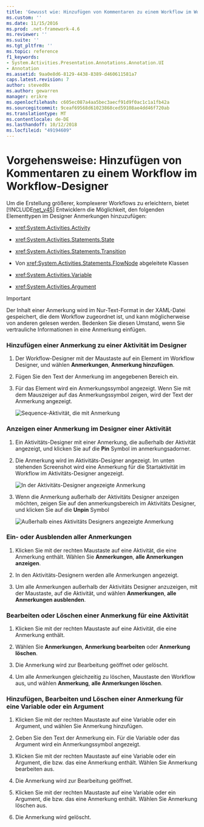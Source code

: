 ```yaml
---
title: 'Gewusst wie: Hinzufügen von Kommentaren zu einem Workflow im Workflow-Designer | Microsoft-Dokumentation'
ms.custom: ''
ms.date: 11/15/2016
ms.prod: .net-framework-4.6
ms.reviewer: ''
ms.suite: ''
ms.tgt_pltfrm: ''
ms.topic: reference
f1_keywords:
- System.Activities.Presentation.Annotations.Annotation.UI
- Annotation
ms.assetid: 9aa0e8d6-8129-4438-8389-d460611581a7
caps.latest.revision: 7
author: steved0x
ms.author: gewarren
manager: erikre
ms.openlocfilehash: c605ec087a4aa5bec3aecf91d9f0ac1c1a1fb42a
ms.sourcegitcommit: 9ceaf69568d61023868ced59108ae4dd46f720ab
ms.translationtype: MT
ms.contentlocale: de-DE
ms.lasthandoff: 10/12/2018
ms.locfileid: "49194609"
---
```

# <a name="how-to-add-comments-to-a-workflow-in-the-workflow-designer"></a>Vorgehensweise: Hinzufügen von Kommentaren zu einem Workflow im Workflow-Designer
Um die Erstellung größerer, komplexerer Workflows zu erleichtern, bietet [!INCLUDE[net_v45](../includes/net-v45-md.md)] Entwicklern die Möglichkeit, den folgenden Elementtypen im Designer Anmerkungen hinzuzufügen:  
  
-   <xref:System.Activities.Activity>  
  
-   <xref:System.Activities.Statements.State>  
  
-   <xref:System.Activities.Statements.Transition>  
  
-   Von <xref:System.Activities.Statements.FlowNode> abgeleitete Klassen  
  
-   <xref:System.Activities.Variable>  
  
-   <xref:System.Activities.Argument>  
  
> [!IMPORTANT]
>  Der Inhalt einer Anmerkung wird im Nur-Text-Format in der XAML-Datei gespeichert, die dem Workflow zugeordnet ist, und kann möglicherweise von anderen gelesen werden. Bedenken Sie diesen Umstand, wenn Sie vertrauliche Informationen in eine Anmerkung einfügen.  
  
### <a name="adding-an-annotation-to-an-activity-in-the-designer"></a>Hinzufügen einer Anmerkung zu einer Aktivität im Designer  
  
1.  Der Workflow-Designer mit der Maustaste auf ein Element im Workflow Designer, und wählen **Anmerkungen**, **Anmerkung hinzufügen**.  
  
2.  Fügen Sie den Text der Anmerkung im angegebenen Bereich ein.  
  
3.  Für das Element wird ein Anmerkungssymbol angezeigt. Wenn Sie mit dem Mauszeiger auf das Anmerkungssymbol zeigen, wird der Text der Anmerkung angezeigt.  
  
     ![Sequence-Aktivität, die mit Anmerkung](../workflow-designer/media/annotation.png "Anmerkung")  
  
### <a name="displaying-an-annotation-in-an-activitys-designer"></a>Anzeigen einer Anmerkung im Designer einer Aktivität  
  
1.  Ein Aktivitäts-Designer mit einer Anmerkung, die außerhalb der Aktivität angezeigt, und klicken Sie auf die **Pin** Symbol im anmerkungsadorner.  
  
2.  Die Anmerkung wird im Aktivitäts-Designer angezeigt. Im unten stehenden Screenshot wird eine Anmerkung für die Startaktivität im Workflow im Aktivitäts-Designer angezeigt.  
  
     ![In der Aktivitäts-Designer angezeigte Anmerkung](../workflow-designer/media/annotationindesigner.png "AnnotationInDesigner")  
  
3.  Wenn die Anmerkung außerhalb der Aktivitäts Designer anzeigen möchten, zeigen Sie auf den anmerkungsbereich im Aktivitäts Designer, und klicken Sie auf die **Unpin** Symbol  
  
     ![Außerhalb eines Aktivitäts Designers angezeigte Anmerkung](../workflow-designer/media/annotationoutsidedesigner.png "AnnotationOutsideDesigner")  
  
### <a name="showing-or-hiding-all-annotations"></a>Ein- oder Ausblenden aller Anmerkungen  
  
1.  Klicken Sie mit der rechten Maustaste auf eine Aktivität, die eine Anmerkung enthält. Wählen Sie **Anmerkungen**, **alle Anmerkungen anzeigen**.  
  
2.  In den Aktivitäts-Designern werden alle Anmerkungen angezeigt.  
  
3.  Um alle Anmerkungen außerhalb der Aktivitäts Designer anzuzeigen, mit der Maustaste, auf die Aktivität, und wählen **Anmerkungen**, **alle Anmerkungen ausblenden**.  
  
### <a name="editing-or-deleting-an-annotation-for-an-activity"></a>Bearbeiten oder Löschen einer Anmerkung für eine Aktivität  
  
1.  Klicken Sie mit der rechten Maustaste auf eine Aktivität, die eine Anmerkung enthält.  
  
2.  Wählen Sie **Anmerkungen**, **Anmerkung bearbeiten** oder **Anmerkung löschen**.  
  
3.  Die Anmerkung wird zur Bearbeitung geöffnet oder gelöscht.  
  
4.  Um alle Anmerkungen gleichzeitig zu löschen, Maustaste den Workflow aus, und wählen **Anmerkung**, **alle Anmerkungen löschen**.  
  
### <a name="adding-editing-and-deleting-an-annotation-for-a-variable-or-argument"></a>Hinzufügen, Bearbeiten und Löschen einer Anmerkung für eine Variable oder ein Argument  
  
1.  Klicken Sie mit der rechten Maustaste auf eine Variable oder ein Argument, und wählen Sie Anmerkung hinzufügen.  
  
2.  Geben Sie den Text der Anmerkung ein. Für die Variable oder das Argument wird ein Anmerkungssymbol angezeigt.  
  
3.  Klicken Sie mit der rechten Maustaste auf eine Variable oder ein Argument, die bzw. das eine Anmerkung enthält. Wählen Sie Anmerkung bearbeiten aus.  
  
4.  Die Anmerkung wird zur Bearbeitung geöffnet.  
  
5.  Klicken Sie mit der rechten Maustaste auf eine Variable oder ein Argument, die bzw. das eine Anmerkung enthält. Wählen Sie Anmerkung löschen aus.  
  
6.  Die Anmerkung wird gelöscht.